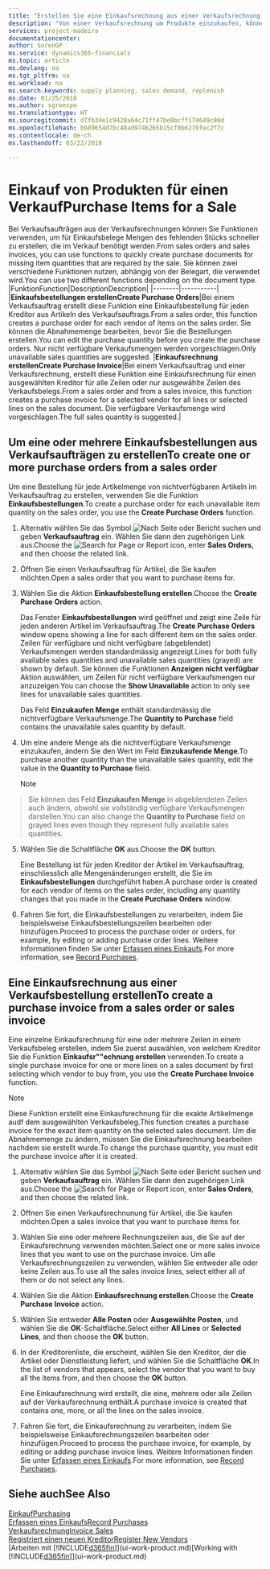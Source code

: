 ```yaml
---
title: "Erstellen Sie eine Einkaufsrechnung aus einer Verkaufsrechnung, um Artikel für einen Verkauf zu kaufen | Microsoft Docs"
description: "Von einer Verkaufsrechnung um Produkte einzukaufen, können Sie eine Einkaufsrechnung für einen Kreditor oder Lieferanten einen erstellen."
services: project-madeira
documentationcenter: 
author: SorenGP
ms.service: dynamics365-financials
ms.topic: article
ms.devlang: na
ms.tgt_pltfrm: na
ms.workload: na
ms.search.keywords: supply planning, sales demand, replenish
ms.date: 01/25/2018
ms.author: sgroespe
ms.translationtype: HT
ms.sourcegitcommit: d7fb34e1c9428a64c71ff47be8bcff174649c00d
ms.openlocfilehash: bb89654d7bc48ad9746265b15cf0b6270fec2f7c
ms.contentlocale: de-ch
ms.lasthandoff: 03/22/2018

---
```

# <a name="purchase-items-for-a-sale"></a><span data-ttu-id="0cf87-103">Einkauf von Produkten für einen Verkauf</span><span class="sxs-lookup"><span data-stu-id="0cf87-103">Purchase Items for a Sale</span></span>
<span data-ttu-id="0cf87-104">Bei Verkaufsaufträgen aus der Verkaufsrechnungen können Sie Funktionen verwenden, um für Einkaufsbelege Mengen des fehlenden Stücks schneller zu erstellen, die im Verkauf benötigt werden.</span><span class="sxs-lookup"><span data-stu-id="0cf87-104">From sales orders and sales invoices, you can use functions to quickly create purchase documents for missing item quantities that are required by the sale.</span></span> <span data-ttu-id="0cf87-105">Sie können zwei verschiedene Funktionen nutzen, abhängig von der Belegart, die verwendet wird.</span><span class="sxs-lookup"><span data-stu-id="0cf87-105">You can use two different functions depending on the document type.</span></span>
|<span data-ttu-id="0cf87-106">Funktion</span><span class="sxs-lookup"><span data-stu-id="0cf87-106">Function</span></span>|<span data-ttu-id="0cf87-107">Description</span><span class="sxs-lookup"><span data-stu-id="0cf87-107">Description</span></span>|
|--------|-----------|
|<span data-ttu-id="0cf87-108">**Einkaufsbestellungen erstellen**</span><span class="sxs-lookup"><span data-stu-id="0cf87-108">**Create Purchase Orders**</span></span>|<span data-ttu-id="0cf87-109">Bei einem Verkaufsauftrag erstellt diese Funktion eine Einkaufsbestellung für jeden Kreditor aus Artikeln des Verkaufsauftrags.</span><span class="sxs-lookup"><span data-stu-id="0cf87-109">From a sales order, this function creates a purchase order for each vendor of items on the sales order.</span></span> <span data-ttu-id="0cf87-110">Sie können die Abnahmemenge bearbeiten, bevor Sie die Bestellungen erstellen.</span><span class="sxs-lookup"><span data-stu-id="0cf87-110">You can edit the purchase quantity before you create the purchase orders.</span></span> <span data-ttu-id="0cf87-111">Nur nicht verfügbare Verkaufsmengen werden vorgeschlagen.</span><span class="sxs-lookup"><span data-stu-id="0cf87-111">Only unavailable sales quantities are suggested.</span></span>
|<span data-ttu-id="0cf87-112">**Einkaufsrechnung erstellen**</span><span class="sxs-lookup"><span data-stu-id="0cf87-112">**Create Purchase Invoice**</span></span>|<span data-ttu-id="0cf87-113">Bei einem Verkaufsauftrag und einer Verkaufsrechnung, erstellt diese Funktion eine Einkaufsrechnung für einen ausgewählten Kreditor für alle Zeilen oder nur ausgewählte Zeilen des Verkaufsbelegs.</span><span class="sxs-lookup"><span data-stu-id="0cf87-113">From a sales order and from a sales invoice, this function creates a purchase invoice for a selected vendor for all lines or selected lines on the sales document.</span></span> <span data-ttu-id="0cf87-114">Die verfügbare Verkaufsmenge wird vorgeschlagen.</span><span class="sxs-lookup"><span data-stu-id="0cf87-114">The full sales quantity is suggested.</span></span>|

## <a name="to-create-one-or-more-purchase-orders-from-a-sales-order"></a><span data-ttu-id="0cf87-115">Um eine oder mehrere Einkaufsbestellungen aus Verkaufsaufträgen zu erstellen</span><span class="sxs-lookup"><span data-stu-id="0cf87-115">To create one or more purchase orders from a sales order</span></span>
<span data-ttu-id="0cf87-116">Um eine Bestellung für jede Artikelmenge von nichtverfügbaren Artikeln im Verkaufsauftrag zu erstellen, verwenden Sie die Funktion **Einkaufsbestellungen**.</span><span class="sxs-lookup"><span data-stu-id="0cf87-116">To create a purchase order for each unavailable item quantity on the sales order, you use the **Create Purchase Orders** function.</span></span>

1. <span data-ttu-id="0cf87-117">Alternativ wählen Sie das Symbol ![Nach Seite oder Bericht suchen](media/ui-search/search_small.png "Nach Seite oder Bericht suchen") und geben **Verkaufsauftrag** ein. Wählen Sie dann den zugehörigen Link aus.</span><span class="sxs-lookup"><span data-stu-id="0cf87-117">Choose the ![Search for Page or Report](media/ui-search/search_small.png "Search for Page or Report icon") icon, enter **Sales Orders**, and then choose the related link.</span></span>
2. <span data-ttu-id="0cf87-118">Öffnen Sie einen Verkaufsauftrag für Artikel, die Sie kaufen möchten.</span><span class="sxs-lookup"><span data-stu-id="0cf87-118">Open a sales order that you want to purchase items for.</span></span>
3. <span data-ttu-id="0cf87-119">Wählen Sie die Aktion **Einkaufsbestellung erstellen**.</span><span class="sxs-lookup"><span data-stu-id="0cf87-119">Choose the **Create Purchase Orders** action.</span></span>

    <span data-ttu-id="0cf87-120">Das Fenster **Einkaufsbestellungen** wird geöffnet und zeigt eine Zeile für jeden anderen Artikel im Verkaufsauftrag.</span><span class="sxs-lookup"><span data-stu-id="0cf87-120">The **Create Purchase Orders** window opens showing a line for each different item on the sales order.</span></span> <span data-ttu-id="0cf87-121">Zeilen für verfügbare und nicht verfügbare (abgeblendet) Verkaufsmengen werden standardmässig angezeigt.</span><span class="sxs-lookup"><span data-stu-id="0cf87-121">Lines for both fully available sales quantities and unavailable sales quantities (grayed) are shown by default.</span></span> <span data-ttu-id="0cf87-122">Sie können die Funktionen **Anzeigen nicht verfügbar** Aktion auswählen, um Zeilen für nicht verfügbare Verkaufsmengen nur anzuzeigen.</span><span class="sxs-lookup"><span data-stu-id="0cf87-122">You can choose the **Show Unavailable** action to only see lines for unavailable sales quantities.</span></span>

    <span data-ttu-id="0cf87-123">Das Feld **Einzukaufen Menge** enthält standardmässig die nichtverfügbare Verkaufsmenge.</span><span class="sxs-lookup"><span data-stu-id="0cf87-123">The **Quantity to Purchase** field contains the unavailable sales quantity by default.</span></span>
4. <span data-ttu-id="0cf87-124">Um eine andere Menge als die nichtverfügbare Verkaufsmenge einzukaufen, ändern Sie den Wert im Feld **Einzukaufende Menge**.</span><span class="sxs-lookup"><span data-stu-id="0cf87-124">To purchase another quantity than the unavailable sales quantity, edit the value in the **Quantity to Purchase** field.</span></span>

    > [!NOTE]  
>   <span data-ttu-id="0cf87-125">Sie können das Feld **Einzukaufen Menge** in abgeblendeten Zeilen auch ändern, obwohl sie vollständig verfügbare Verkaufsmengen darstellen.</span><span class="sxs-lookup"><span data-stu-id="0cf87-125">You can also change the **Quantity to Purchase** field on grayed lines even though they represent fully available sales quantities.</span></span>
5. <span data-ttu-id="0cf87-126">Wählen Sie die Schaltfläche **OK** aus.</span><span class="sxs-lookup"><span data-stu-id="0cf87-126">Choose the **OK** button.</span></span>

    <span data-ttu-id="0cf87-127">Eine Bestellung ist für jeden Kreditor der Artikel im Verkaufsauftrag, einschliesslich alle Mengenänderungen erstellt, die Sie im **Einkaufsbestellungen** durchgeführt haben.</span><span class="sxs-lookup"><span data-stu-id="0cf87-127">A purchase order is created for each vendor of items on the sales order, including any quantity changes that you made in the **Create Purchase Orders** window.</span></span>
7. <span data-ttu-id="0cf87-128">Fahren Sie fort, die Einkaufsbestellungen zu verarbeiten, indem Sie beispielsweise Einkaufsbestellungszeilen bearbeiten oder hinzufügen.</span><span class="sxs-lookup"><span data-stu-id="0cf87-128">Proceed to process the purchase order or orders, for example, by editing or adding purchase order lines.</span></span> <span data-ttu-id="0cf87-129">Weitere Informationen finden Sie unter [Erfassen eines Einkaufs](purchasing-how-record-purchases.md).</span><span class="sxs-lookup"><span data-stu-id="0cf87-129">For more information, see [Record Purchases](purchasing-how-record-purchases.md).</span></span>


## <a name="to-create-a-purchase-invoice-from-a-sales-order-or-sales-invoice"></a><span data-ttu-id="0cf87-130">Eine Einkaufsrechnung aus einer Verkaufsbestellung erstellen</span><span class="sxs-lookup"><span data-stu-id="0cf87-130">To create a purchase invoice from a sales order or sales invoice</span></span>
<span data-ttu-id="0cf87-131">Eine einzelne Einkaufsrechnung für eine oder mehrere Zeilen in einem Verkaufsbeleg erstellen, indem Sie zuerst auswählen, von welchem Kreditor Sie die Funktion **Einkaufsr""echnung erstellen** verwenden.</span><span class="sxs-lookup"><span data-stu-id="0cf87-131">To create a single purchase invoice for one or more lines on a sales document by first selecting which vendor to buy from, you use the **Create Purchase Invoice** function.</span></span>

> [!NOTE]  
>   <span data-ttu-id="0cf87-132">Diese Funktion erstellt eine Einkaufsrechnung für die exakte Artikelmenge audf dem ausgewählten Verkaufsbeleg.</span><span class="sxs-lookup"><span data-stu-id="0cf87-132">This function creates a purchase invoice for the exact item quantity on the selected sales document.</span></span> <span data-ttu-id="0cf87-133">Um die Abnahmemenge zu ändern, müssen Sie die Einkaufsrechnung bearbeiten nachdem sie erstellt wurde.</span><span class="sxs-lookup"><span data-stu-id="0cf87-133">To change the purchase quantity, you must edit the purchase invoice after it is created.</span></span>  

1. <span data-ttu-id="0cf87-134">Alternativ wählen Sie das Symbol ![Nach Seite oder Bericht suchen](media/ui-search/search_small.png "Nach Seite oder Bericht suchen") und geben **Verkaufsauftrag** ein. Wählen Sie dann den zugehörigen Link aus.</span><span class="sxs-lookup"><span data-stu-id="0cf87-134">Choose the ![Search for Page or Report](media/ui-search/search_small.png "Search for Page or Report icon") icon, enter **Sales Orders**, and then choose the related link.</span></span>
2. <span data-ttu-id="0cf87-135">Öffnen Sie einen Verkaufsrechnunung für Artikel, die Sie kaufen möchten.</span><span class="sxs-lookup"><span data-stu-id="0cf87-135">Open a sales invoice that you want to purchase items for.</span></span>
3. <span data-ttu-id="0cf87-136">Wählen Sie eine oder mehrere Rechnungszeilen aus, die Sie auf der Einkaufsrechnung verwenden möchten.</span><span class="sxs-lookup"><span data-stu-id="0cf87-136">Select one or more sales invoice lines that you want to use on the purchase invoice.</span></span> <span data-ttu-id="0cf87-137">Um alle Verkaufsrechnungszeilen zu verwenden, wählen Sie entweder alle oder keine Zeilen aus.</span><span class="sxs-lookup"><span data-stu-id="0cf87-137">To use all the sales invoice lines, select either all of them or do not select any lines.</span></span>
4. <span data-ttu-id="0cf87-138">Wählen Sie die Aktion **Einkaufsrechnung erstellen**.</span><span class="sxs-lookup"><span data-stu-id="0cf87-138">Choose the **Create Purchase Invoice** action.</span></span>
5. <span data-ttu-id="0cf87-139">Wählen Sie entweder **Alle Posten** oder **Ausgewählte Posten**, und wählen Sie die **OK**-Schaltfläche.</span><span class="sxs-lookup"><span data-stu-id="0cf87-139">Select either **All Lines** or **Selected Lines**, and then choose the **OK** button.</span></span>  
6. <span data-ttu-id="0cf87-140">In der Kreditorenliste, die erscheint, wählen Sie den Kreditor, der die Artikel oder Dienstleistung liefert, und wählen Sie die Schaltfläche **OK**.</span><span class="sxs-lookup"><span data-stu-id="0cf87-140">In the list of vendors that appears, select the vendor that you want to buy all the items from, and then choose the **OK** button.</span></span>

    <span data-ttu-id="0cf87-141">Eine Einkaufsrechnung wird erstellt, die eine, mehrere oder alle Zeilen auf der Verkaufsrechnung enthält.</span><span class="sxs-lookup"><span data-stu-id="0cf87-141">A purchase invoice is created that contains one, more, or all the lines on the sales invoice.</span></span>
7. <span data-ttu-id="0cf87-142">Fahren Sie fort, die Einkaufsrechnung zu verarbeiten, indem Sie beispielsweise Einkaufsrechnungszeilen bearbeiten oder hinzufügen.</span><span class="sxs-lookup"><span data-stu-id="0cf87-142">Proceed to process the purchase invoice, for example, by editing or adding purchase invoice lines.</span></span> <span data-ttu-id="0cf87-143">Weitere Informationen finden Sie unter [Erfassen eines Einkaufs](purchasing-how-record-purchases.md).</span><span class="sxs-lookup"><span data-stu-id="0cf87-143">For more information, see [Record Purchases](purchasing-how-record-purchases.md).</span></span>

## <a name="see-also"></a><span data-ttu-id="0cf87-144">Siehe auch</span><span class="sxs-lookup"><span data-stu-id="0cf87-144">See Also</span></span>
[<span data-ttu-id="0cf87-145">Einkauf</span><span class="sxs-lookup"><span data-stu-id="0cf87-145">Purchasing</span></span>](purchasing-manage-purchasing.md)  
[<span data-ttu-id="0cf87-146">Erfassen eines Einkaufs</span><span class="sxs-lookup"><span data-stu-id="0cf87-146">Record Purchases</span></span>](purchasing-how-record-purchases.md)  
[<span data-ttu-id="0cf87-147">Verkaufsrechnung</span><span class="sxs-lookup"><span data-stu-id="0cf87-147">Invoice Sales</span></span>](sales-how-invoice-sales.md)  
[<span data-ttu-id="0cf87-148">Registriert einen neuen Kreditor</span><span class="sxs-lookup"><span data-stu-id="0cf87-148">Register New Vendors</span></span>](purchasing-how-register-new-vendors.md)  
<span data-ttu-id="0cf87-149">[Arbeiten mit [!INCLUDE[d365fin](includes/d365fin_md.md)]](ui-work-product.md)</span><span class="sxs-lookup"><span data-stu-id="0cf87-149">[Working with [!INCLUDE[d365fin](includes/d365fin_md.md)]](ui-work-product.md)</span></span>

